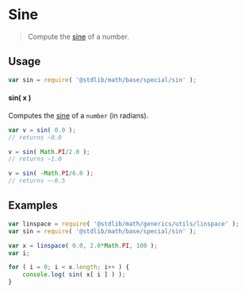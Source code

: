 # Sine

> Compute the [sine][sine] of a number.


<section class="usage">

## Usage

``` javascript
var sin = require( '@stdlib/math/base/special/sin' );
```

#### sin( x )

Computes the [sine][sine] of a `number` (in radians).

``` javascript
var v = sin( 0.0 );
// returns ~0.0

v = sin( Math.PI/2.0 );
// returns ~1.0

v = sin( -Math.PI/6.0 );
// returns ~-0.5
```

</section>

<!-- /.usage -->


<section class="examples">

## Examples

``` javascript
var linspace = require( '@stdlib/math/generics/utils/linspace' );
var sin = require( '@stdlib/math/base/special/sin' );

var x = linspace( 0.0, 2.0*Math.PI, 100 );
var i;

for ( i = 0; i < x.length; i++ ) {
    console.log( sin( x[ i ] ) );
}
```

</section>

<!-- /.examples -->


<section class="links">

[sine]: https://en.wikipedia.org/wiki/Sine

</section>

<!-- /.links -->
